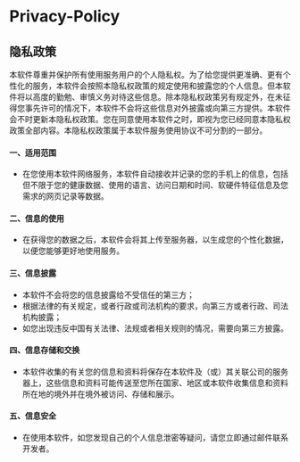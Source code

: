 # Privacy-Policy

## 隐私政策  
本软件尊重并保护所有使用服务用户的个人隐私权。为了给您提供更准确、更有个性化的服务，本软件会按照本隐私权政策的规定使用和披露您的个人信息。但本软件将以高度的勤勉、审慎义务对待这些信息。除本隐私权政策另有规定外，在未征得您事先许可的情况下，本软件不会将这些信息对外披露或向第三方提供。本软件会不时更新本隐私权政策。您在同意使用本软件之时，即视为您已经同意本隐私权政策全部内容。本隐私权政策属于本软件服务使用协议不可分割的一部分。  
#### 一、适用范围  
* 在您使用本软件网络服务，本软件自动接收并记录的您的手机上的信息，包括但不限于您的健康数据、使用的语言、访问日期和时间、软硬件特征信息及您需求的网页记录等数据。  
#### 二、信息的使用  
* 在获得您的数据之后，本软件会将其上传至服务器，以生成您的个性化数据，以便您能够更好地使用服务。  
#### 三、信息披露  
* 本软件不会将您的信息披露给不受信任的第三方；   
* 根据法律的有关规定，或者行政或司法机构的要求，向第三方或者行政、司法机构披露；   
* 如您出现违反中国有关法律、法规或者相关规则的情况，需要向第三方披露。  
#### 四、信息存储和交换  
* 本软件收集的有关您的信息和资料将保存在本软件及（或）其关联公司的服务器上，这些信息和资料可能传送至您所在国家、地区或本软件收集信息和资料所在地的境外并在境外被访问、存储和展示。  
#### 五、信息安全  
* 在使用本软件，如您发现自己的个人信息泄密等疑问，请您立即通过邮件联系开发者。  
